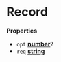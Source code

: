 <!-- Generated by documentation.js. Update this documentation by updating the source code. -->

# Record

**Properties**

-   `opt` **[number](https://developer.mozilla.org/en-US/docs/Web/JavaScript/Reference/Global_Objects/Number)?** 
-   `req` **[string](https://developer.mozilla.org/en-US/docs/Web/JavaScript/Reference/Global_Objects/String)** 
